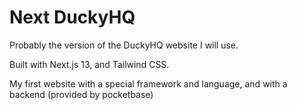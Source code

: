 # Next DuckyHQ

Probably the version of the DuckyHQ website I will use.

Built with Next.js 13, and Tailwind CSS.

My first website with a special framework and language, and with a backend (provided by pocketbase)